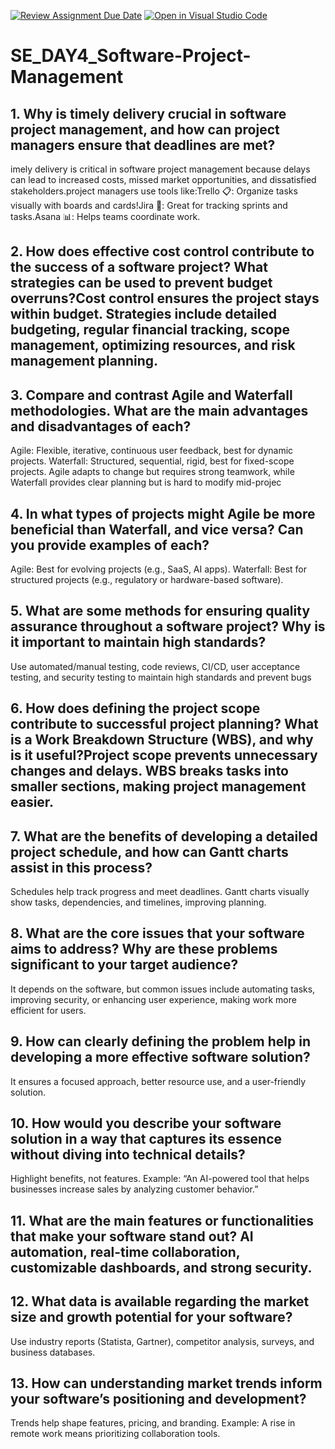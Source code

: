 [![Review Assignment Due Date](https://classroom.github.com/assets/deadline-readme-button-22041afd0340ce965d47ae6ef1cefeee28c7c493a6346c4f15d667ab976d596c.svg)](https://classroom.github.com/a/9pw6JKcu)
[![Open in Visual Studio Code](https://classroom.github.com/assets/open-in-vscode-2e0aaae1b6195c2367325f4f02e2d04e9abb55f0b24a779b69b11b9e10269abc.svg)](https://classroom.github.com/online_ide?assignment_repo_id=18573943&assignment_repo_type=AssignmentRepo)
# SE_DAY4_Software-Project-Management
## 1. Why is timely delivery crucial in software project management, and how can project managers ensure that deadlines are met?
imely delivery is critical in software project management because delays can lead to increased costs, missed market opportunities, and dissatisfied stakeholders.project managers use tools like:Trello 📋: Organize tasks visually with boards and cards!Jira 📝: Great for tracking sprints and tasks.Asana 📊: Helps teams coordinate work.
## 2. How does effective cost control contribute to the success of a software project? What strategies can be used to prevent budget overruns?Cost control ensures the project stays within budget. Strategies include detailed budgeting, regular financial tracking, scope management, optimizing resources, and risk management planning.

## 3. Compare and contrast Agile and Waterfall methodologies. What are the main advantages and disadvantages of each?
Agile: Flexible, iterative, continuous user feedback, best for dynamic projects. Waterfall: Structured, sequential, rigid, best for fixed-scope projects. Agile adapts to change but requires strong teamwork, while Waterfall provides clear planning but is hard to modify mid-projec

## 4. In what types of projects might Agile be more beneficial than Waterfall, and vice versa? Can you provide examples of each?
Agile: Best for evolving projects (e.g., SaaS, AI apps). Waterfall: Best for structured projects (e.g., regulatory or hardware-based software).

## 5. What are some methods for ensuring quality assurance throughout a software project? Why is it important to maintain high standards?
Use automated/manual testing, code reviews, CI/CD, user acceptance testing, and security testing to maintain high standards and prevent bugs

## 6. How does defining the project scope contribute to successful project planning? What is a Work Breakdown Structure (WBS), and why is it useful?Project scope prevents unnecessary changes and delays. WBS breaks tasks into smaller sections, making project management easier.

## 7. What are the benefits of developing a detailed project schedule, and how can Gantt charts assist in this process?
Schedules help track progress and meet deadlines. Gantt charts visually show tasks, dependencies, and timelines, improving planning.

## 8. What are the core issues that your software aims to address? Why are these problems significant to your target audience?
It depends on the software, but common issues include automating tasks, improving security, or enhancing user experience, making work more efficient for users.

## 9. How can clearly defining the problem help in developing a more effective software solution?
It ensures a focused approach, better resource use, and a user-friendly solution.
## 10. How would you describe your software solution in a way that captures its essence without diving into technical details?
Highlight benefits, not features. Example: “An AI-powered tool that helps businesses increase sales by analyzing customer behavior.”

## 11. What are the main features or functionalities that make your software stand out? AI automation, real-time collaboration, customizable dashboards, and strong security.

## 12. What data is available regarding the market size and growth potential for your software?
Use industry reports (Statista, Gartner), competitor analysis, surveys, and business databases.

## 13. How can understanding market trends inform your software’s positioning and development?
Trends help shape features, pricing, and branding. Example: A rise in remote work means prioritizing collaboration tools.
